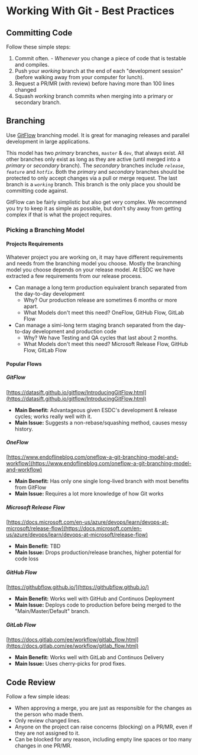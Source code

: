 # Working With Git - Best Practices

## Committing Code

Follow these simple steps:

1. Commit often. - _Whenever_ you change a piece of code that is testable and compiles.
1. Push your _working_ branch at the end of each "development session" (before walking away from your computer for lunch).
1. Request a PR/MR (with review) before having more than 100 lines changed
1. Squash _working_ branch commits when merging into a primary or secondary branch.

## Branching

Use [GitFlow](https://datasift.github.io/gitflow/IntroducingGitFlow.html) branching model.
It is great for managing releases and parallel development in large applications.

This model has two _primary_ branches, `master` & `dev`, that always exist.
All other branches only exist as long as they are active (until merged into a _primary_ or _secondary_ branch).
The _secondary_ branches include _`release`_, _`feature`_ and _`hotfix`_.
Both the _primary_ and _secondary_ branches should be protected to only accept changes via a pull or merge request.
The last branch is a _`working`_ branch.
This branch is the only place you should be committing code against.

GitFlow can be fairly simplistic but also get very complex.
We recommend you try to keep it as simple as possible, but don't shy away from getting complex if that is what the project requires.

### Picking a Branching Model

#### Projects Requirements

Whatever project you are working on, it may have different requirements and needs from the branching model you choose.
Mostly the branching model you choose depends on your release model.
At ESDC we have extracted a few requirements from our release process.

- Can manage a long term production equivalent branch separated from the day-to-day development
  - Why? Our production release are sometimes 6 months or more apart.
  - What Models don't meet this need? OneFlow, GitHub Flow, GitLab Flow
- Can manage a simi-long term staging branch separated from the day-to-day development and production code
  - Why? We have Testing and QA cycles that last about 2 months.
  - What Models don't meet this need? Microsoft Release Flow, GitHub Flow, GitLab Flow

#### Popular Flows

##### GitFlow

[https://datasift.github.io/gitflow/IntroducingGitFlow.html](https://datasift.github.io/gitflow/IntroducingGitFlow.html)

- **Main Benefit:** Advantageous given ESDC's development & release cycles; works really well with it.
- **Main Issue:** Suggests a non-rebase/squashing method, causes messy history.

##### OneFlow

[https://www.endoflineblog.com/oneflow-a-git-branching-model-and-workflow](https://www.endoflineblog.com/oneflow-a-git-branching-model-and-workflow)

- **Main Benefit:** Has only one single long-lived branch with most benefits from GitFlow
- **Main Issue:** Requires a lot more knowledge of how Git works

##### Microsoft Release Flow

[https://docs.microsoft.com/en-us/azure/devops/learn/devops-at-microsoft/release-flow](https://docs.microsoft.com/en-us/azure/devops/learn/devops-at-microsoft/release-flow)

- **Main Benefit:** TBD
- **Main Issue:** Drops production/release branches, higher potential for code loss

##### GitHub Flow

[https://githubflow.github.io/](https://githubflow.github.io/)

- **Main Benefit:** Works well with GitHub and Continuos Deployment
- **Main Issue:** Deploys code to production before being merged to the "Main/Master/Default" branch.

##### GitLab Flow

[https://docs.gitlab.com/ee/workflow/gitlab_flow.html](https://docs.gitlab.com/ee/workflow/gitlab_flow.html)

- **Main Benefit:** Works well with GitLab and Continuos Delivery
- **Main Issue:** Uses cherry-picks for prod fixes.


## Code Review

Follow a few simple ideas:

* When approving a merge, you are just as responsible for the changes as the person who made them.
* Only review changed lines.
* Anyone on the project can raise concerns (blocking) on a PR/MR, even if they are not assigned to it.
* Can be blocked for any reason, including empty line spaces or too many changes in one PR/MR.
